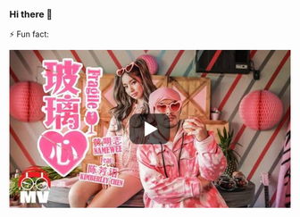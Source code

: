 ### Hi there 👋

⚡ Fun fact: 

[![Glass Heart](https://github.com/DanaCoding/DanaCoding/blob/main/glass%20heart.png)](https://www.youtube.com/watch?v=-Rp7UPbhErE)
